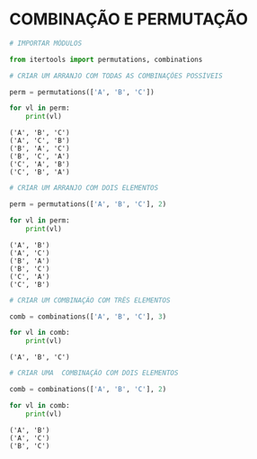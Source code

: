 
# COMBINAÇÃO E PERMUTAÇÃO


```python
# IMPORTAR MÓDULOS

from itertools import permutations, combinations
```


```python
# CRIAR UM ARRANJO COM TODAS AS COMBINAÇÕES POSSÍVEIS

perm = permutations(['A', 'B', 'C'])

for vl in perm:
    print(vl)
```

```
('A', 'B', 'C')
('A', 'C', 'B')
('B', 'A', 'C')
('B', 'C', 'A')
('C', 'A', 'B')
('C', 'B', 'A')

```


```python
# CRIAR UM ARRANJO COM DOIS ELEMENTOS

perm = permutations(['A', 'B', 'C'], 2)

for vl in perm:
    print(vl)
```

```
('A', 'B')
('A', 'C')
('B', 'A')
('B', 'C')
('C', 'A')
('C', 'B')

```


```python
# CRIAR UM COMBINAÇÃO COM TRÊS ELEMENTOS

comb = combinations(['A', 'B', 'C'], 3)

for vl in comb:
    print(vl)
```

```
('A', 'B', 'C')

```


```python
# CRIAR UMA  COMBINAÇÃO COM DOIS ELEMENTOS

comb = combinations(['A', 'B', 'C'], 2)

for vl in comb:
    print(vl)
```

```
('A', 'B')
('A', 'C')
('B', 'C')

```

